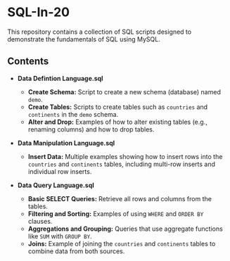# SQL-In-20

This repository contains a collection of SQL scripts designed to demonstrate the fundamentals of SQL using MySQL. 
## Contents

- **Data Defintion Language.sql**  
  - **Create Schema:** Script to create a new schema (database) named `demo`.
  - **Create Tables:** Scripts to create tables such as `countries` and `continents` in the `demo` schema.
  - **Alter and Drop:** Examples of how to alter existing tables (e.g., renaming columns) and how to drop tables.

- **Data Manipulation Language.sql**  
  - **Insert Data:** Multiple examples showing how to insert rows into the `countries` and `continents` tables, including multi-row inserts and individual row inserts.

- **Data Query Language.sql**  
  - **Basic SELECT Queries:** Retrieve all rows and columns from the tables.
  - **Filtering and Sorting:** Examples of using `WHERE` and `ORDER BY` clauses.
  - **Aggregations and Grouping:** Queries that use aggregate functions like `SUM` with `GROUP BY`.
  - **Joins:** Example of joining the `countries` and `continents` tables to combine data from both sources.
